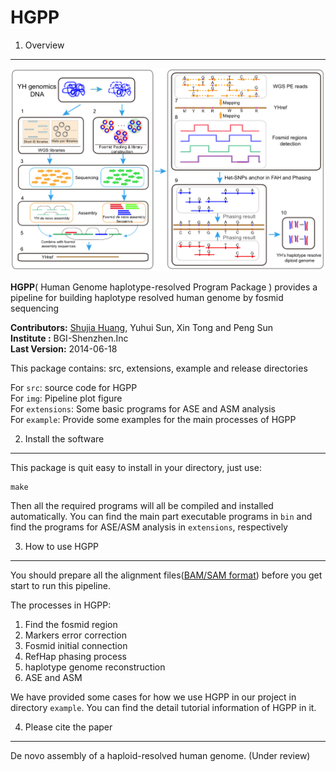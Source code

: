 HGPP
====

1. Overview
-----------

![pipeline plot](/img/pipeline.png)

__HGPP__( Human Genome haplotype-resolved Program Package ) provides a pipeline for building haplotype resolved human genome by fosmid sequencing 

__Contributors:__ [Shujia Huang](https://github.com/ShujiaHuang), Yuhui Sun, Xin Tong and Peng Sun <br/>
__Institute   :__ BGI-Shenzhen.Inc                               <br/>
__Last Version:__ 2014-06-18                                     <br/>

This package contains: src, extensions, example and release directories

For `src`: source code for HGPP     
For `img`: Pipeline plot figure    
For `extensions`: Some basic programs for ASE and ASM analysis     
For `example`: Provide some examples for the main processes of HGPP        


2. Install the software
-----------------------

This package is quit easy to install in your directory, just use:

```
make
```

Then all the required programs will all be compiled and installed automatically. You can find the main part executable programs in `bin` and find the programs for ASE/ASM analysis in `extensions`, respectively 

3. How to use HGPP
-------------------

You should prepare all the alignment files([BAM/SAM format](http://samtools.github.io/hts-specs/SAMv1.pdf)) before you get start to run this pipeline.

The processes in HGPP:    

1) Find the fosmid region   
2) Markers error correction     
3) Fosmid initial connection       
4) RefHap phasing process       
5) haplotype genome reconstruction       
6) ASE and ASM       

We have provided some cases for how we use HGPP in our project in directory `example`. You can find the detail tutorial information of HGPP in it. 


4. Please cite the paper
-----------------------

De novo assembly of a haploid-resolved human genome. (Under review)



